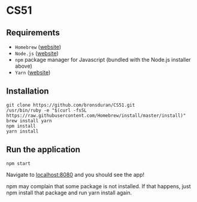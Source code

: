 

# CS51


## Requirements

- `Homebrew` ([website](https://brew.sh/))
- `Node.js` ([website](https://nodejs.org/en/download/))
- `npm` package manager for Javascript (bundled with the Node.js installer above)
- `Yarn` ([website](https://nodejs.org/en/download/))


## Installation

```
git clone https://github.com/bronsduran/CS51.git
/usr/bin/ruby -e "$(curl -fsSL https://raw.githubusercontent.com/Homebrew/install/master/install)"
brew install yarn
npm install
yarn install
```
## Run the application

```
npm start 
```

Navigate to [localhost:8080](http://localhost:8080) and you should see the app!

npm may complain that some package is not installed. If that happens, just npm install that package and run yarn install again. 